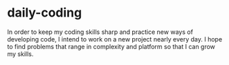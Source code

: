 # daily-coding
In order to keep my coding skills sharp and practice new ways of developing code, I intend to work on a new project nearly every day. I hope to find problems that range in complexity and platform so that I can grow my skills.